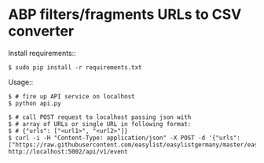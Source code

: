 ABP filters/fragments URLs to CSV converter 
===========

Install requirements::

    $ sudo pip install -r requirements.txt

Usage::

    $ # fire up API service on localhost
    $ python api.py

    $ # call POST request to localhost passing json with
    $ # array of URLs or single URL in following format: 
    $ # {"urls": ["<url1>", "<url2>"]}
    $ curl -i -H "Content-Type: application/json" -X POST -d '{"urls": ["https://raw.githubusercontent.com/easylist/easylistgermany/master/easylistgermany/easylistgermany_adservers.txt"]}' http://localhost:5002/api/v1/event
